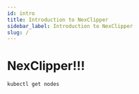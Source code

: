 ```yaml
---
id: intro
title: Introduction to NexClipper
sidebar_label: Introduction to NexClipper
slug: /
---
```


# NexClipper!!!

```
kubectl get nodes
```